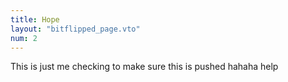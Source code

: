 ```yaml
---
title: Hope
layout: "bitflipped_page.vto"
num: 2
---
```

This is just me checking to make sure this is pushed hahaha
help
